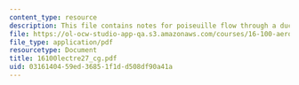 ```yaml
---
content_type: resource
description: This file contains notes for poiseuille flow through a duct in 2-D.
file: https://ol-ocw-studio-app-qa.s3.amazonaws.com/courses/16-100-aerodynamics-fall-2005/0316140459ed36851f1dd508df90a41a_16100lectre27_cg.pdf
file_type: application/pdf
resourcetype: Document
title: 16100lectre27_cg.pdf
uid: 03161404-59ed-3685-1f1d-d508df90a41a
---
```

